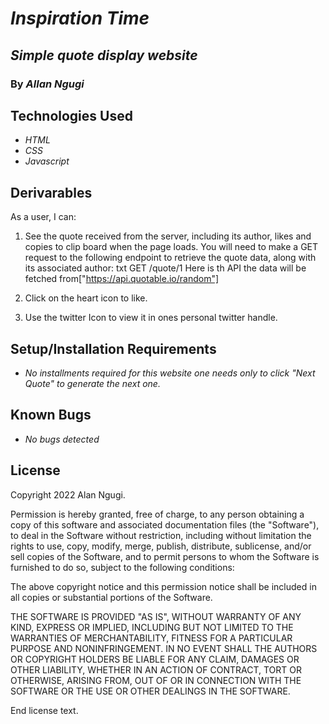 # _Inspiration Time_

## _Simple quote display website_

### By _**Allan Ngugi**_

## Technologies Used

* _HTML_
* _CSS_
* _Javascript_

## Derivarables

As a user, I can:

1. See the quote received from the server, including its author, likes and
   copies to clip board when the page loads. You will need to make a GET request to the
   following endpoint to retrieve the quote data, along with its associated
   author:
   txt
   GET /quote/1
   Here is th API the data will be fetched from["https://api.quotable.io/random"]

2. Click on the heart icon to like.

3. Use the twitter Icon to view it in ones personal twitter handle.

## Setup/Installation Requirements

* _No installments required for  this website one needs only to click "Next Quote" to generate the next one._

## Known Bugs

* _No bugs detected_

## License

Copyright 2022 Alan Ngugi.

Permission is hereby granted, free of charge, to any person obtaining a copy of this software and associated documentation files (the "Software"), to deal in the Software without restriction, including without limitation the rights to use, copy, modify, merge, publish, distribute, sublicense, and/or sell copies of the Software, and to permit persons to whom the Software is furnished to do so, subject to the following conditions:

The above copyright notice and this permission notice shall be included in all copies or substantial portions of the Software.

THE SOFTWARE IS PROVIDED "AS IS", WITHOUT WARRANTY OF ANY KIND, EXPRESS OR IMPLIED, INCLUDING BUT NOT LIMITED TO THE WARRANTIES OF MERCHANTABILITY, FITNESS FOR A PARTICULAR PURPOSE AND NONINFRINGEMENT. IN NO EVENT SHALL THE AUTHORS OR COPYRIGHT HOLDERS BE LIABLE FOR ANY CLAIM, DAMAGES OR OTHER LIABILITY, WHETHER IN AN ACTION OF CONTRACT, TORT OR OTHERWISE, ARISING FROM, OUT OF OR IN CONNECTION WITH THE SOFTWARE OR THE USE OR OTHER DEALINGS IN THE SOFTWARE.

End license text.
